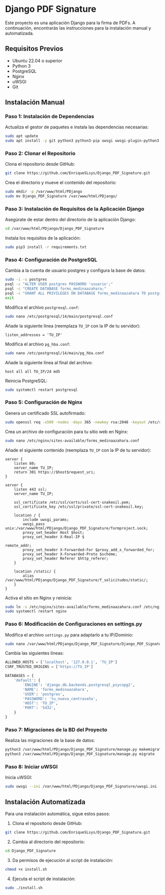 # Django PDF Signature

Este proyecto es una aplicación Django para la firma de PDFs. A continuación, encontrarás las instrucciones para la instalación manual y automatizada.

## Requisitos Previos

- Ubuntu 22.04 o superior
- Python 3
- PostgreSQL
- Nginx
- uWSGI
- Git

## Instalación Manual

### Paso 1: Instalación de Dependencias

Actualiza el gestor de paquetes e instala las dependencias necesarias:

```sh
sudo apt update
sudo apt install -y git python3 python3-pip uwsgi uwsgi-plugin-python3 nginx postgresql postgresql-contrib libpq-dev unzip
```

### Paso 2: Clonar el Repositorio

Clona el repositorio desde GitHub:

```sh
git clone https://github.com/EnriqueSLsys/Django_PDF_Signature.git
```

Crea el directorio y mueve el contenido del repositorio:

```sh
sudo mkdir -p /var/www/html/PDjango
sudo mv Django_PDF_Signature /var/www/html/PDjango/
```

### Paso 3: Instalación de Requisitos de la Aplicación Django

Asegúrate de estar dentro del directorio de la aplicación Django:

```sh
cd /var/www/html/PDjango/Django_PDF_Signature
```

Instala los requisitos de la aplicación:

```sh
sudo pip3 install -r requirements.txt
```

### Paso 4: Configuración de PostgreSQL

Cambia a la cuenta de usuario postgres y configura la base de datos:

```sh
sudo -i -u postgres
psql -c "ALTER USER postgres PASSWORD 'usuario';"
psql -c "CREATE DATABASE forms_medinaazahara;"
psql -c "GRANT ALL PRIVILEGES ON DATABASE forms_medinaazahara TO postgres;"
exit
```

Modifica el archivo `postgresql.conf`:

```sh
sudo nano /etc/postgresql/14/main/postgresql.conf
```

Añade la siguiente línea (reemplaza `TU_IP` con la IP de tu servidor):

```plaintext
listen_addresses = 'TU_IP'
```

Modifica el archivo `pg_hba.conf`:

```sh
sudo nano /etc/postgresql/14/main/pg_hba.conf
```

Añade la siguiente línea al final del archivo:

```plaintext
host all all TU_IP/24 md5
```

Reinicia PostgreSQL:

```sh
sudo systemctl restart postgresql
```

### Paso 5: Configuración de Nginx

Genera un certificado SSL autofirmado:

```sh
sudo openssl req -x509 -nodes -days 365 -newkey rsa:2048 -keyout /etc/ssl/private/ssl-cert-snakeoil.key -out /etc/ssl/certs/ssl-cert-snakeoil.pem
```

Crea un archivo de configuración para tu sitio web en Nginx:

```sh
sudo nano /etc/nginx/sites-available/forms_medinaazahara.conf
```

Añade el siguiente contenido (reemplaza `TU_IP` con la IP de tu servidor):

```plaintext
server {
    listen 80;
    server_name TU_IP;
    return 301 https://$host$request_uri;
}

server {
    listen 443 ssl;
    server_name TU_IP;

    ssl_certificate /etc/ssl/certs/ssl-cert-snakeoil.pem;
    ssl_certificate_key /etc/ssl/private/ssl-cert-snakeoil.key;

    location / {
        include uwsgi_params;
        uwsgi_pass unix:/var/www/html/PDjango/Django_PDF_Signature/formproject.sock;
        proxy_set_header Host $host;
        proxy_set_header X-Real-IP $

remote_addr;
        proxy_set_header X-Forwarded-For $proxy_add_x_forwarded_for;
        proxy_set_header X-Forwarded-Proto $scheme;
        proxy_set_header Referer $http_referer;
    }

    location /static/ {
        alias /var/www/html/PDjango/Django_PDF_Signature/f_solicitudes/static/;
    }
}
```

Activa el sitio en Nginx y reinicia:

```sh
sudo ln -s /etc/nginx/sites-available/forms_medinaazahara.conf /etc/nginx/sites-enabled/
sudo systemctl restart nginx
```

### Paso 6: Modificación de Configuraciones en settings.py

Modifica el archivo `settings.py` para adaptarlo a tu IP/Dominio:

```sh
sudo nano /var/www/html/PDjango/Django_PDF_Signature/Django_PDF_Signature/settings.py
```

Cambia las siguientes líneas:

```python
ALLOWED_HOSTS = ['localhost', '127.0.0.1', 'TU_IP']
CSRF_TRUSTED_ORIGINS = ['https://TU_IP']

DATABASES = {
    'default': {
        'ENGINE': 'django.db.backends.postgresql_psycopg2',
        'NAME': 'forms_medinaazahara',
        'USER': 'postgres',
        'PASSWORD': 'tu_nueva_contraseña',
        'HOST': 'TU_IP',
        'PORT': '5432',
    }
}
```

### Paso 7: Migraciones de la BD del Proyecto

Realiza las migraciones de la base de datos:

```sh
python3 /var/www/html/PDjango/Django_PDF_Signature/manage.py makemigrations
python3 /var/www/html/PDjango/Django_PDF_Signature/manage.py migrate
```

### Paso 8: Iniciar uWSGI

Inicia uWSGI:

```sh
sudo uwsgi --ini /var/www/html/PDjango/Django_PDF_Signature/uwsgi.ini --plugin python3
```

## Instalación Automatizada

Para una instalación automática, sigue estos pasos:

1. Clona el repositorio desde GitHub:

```sh
git clone https://github.com/EnriqueSLsys/Django_PDF_Signature.git
```

2. Cambia al directorio del repositorio:

```sh
cd Django_PDF_Signature
```

3. Da permisos de ejecución al script de instalación:

```sh
chmod +x install.sh
```

4. Ejecuta el script de instalación:

```sh
sudo ./install.sh
```
